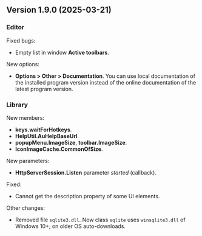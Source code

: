 ## Version 1.9.0 (2025-03-21)

### Editor
Fixed bugs:
- Empty list in window **Active toolbars**.

New options:
- **Options > Other > Documentation**. You can use local documentation of the installed program version instead of the online documentation of the latest program version.

### Library
New members:
- **keys.waitForHotkeys**.
- **HelpUtil.AuHelpBaseUrl**.
- **popupMenu.ImageSize**, **toolbar.ImageSize**.
- **IconImageCache.CommonOfSize**.

New parameters:
- **HttpServerSession.Listen** parameter *started* (callback).

Fixed:
- Cannot get the description property of some UI elements.

Other changes:
- Removed file `sqlite3.dll`. Now class `sqlite` uses `winsqlite3.dll` of Windows 10+; on older OS auto-downloads.
